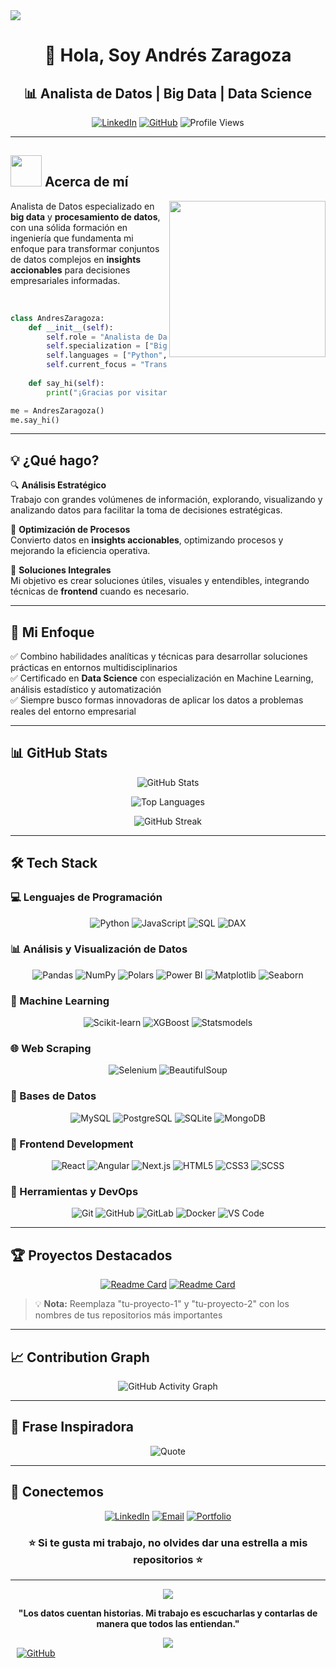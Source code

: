 <!--horizontal divider(gradiant)-->
<img src="https://user-images.githubusercontent.com/73097560/115834477-dbab4500-a447-11eb-908a-139a6edaec5c.gif">

<!--h1 without bottom border-->
<div align="center">
  <h1>👋 Hola, Soy Andrés Zaragoza</h1>
</div>

<!--h2 without bottom border-->
<div align="center">
  <h2>📊 Analista de Datos | Big Data | Data Science</h2>
</div>

<div align="center">
  
[![LinkedIn](https://img.shields.io/badge/LinkedIn-0077B5?style=for-the-badge&logo=linkedin&logoColor=white)](https://www.linkedin.com/in/andres-miguel-zaragoza-quintero-bb869a123/)
[![GitHub](https://img.shields.io/badge/GitHub-100000?style=for-the-badge&logo=github&logoColor=white)](https://github.com/andreszaragoza)
![Profile Views](https://komarev.com/ghpvc/?username=andreszaragoza&color=blueviolet&style=for-the-badge)

</div>

---

## <picture><img src="https://github.com/7oSkaaa/7oSkaaa/blob/main/Images/about_me.gif?raw=true" width="50px"></picture> Acerca de mí

<picture>
  <img align="right" src="https://github.com/7oSkaaa/7oSkaaa/blob/main/Images/Right_Side.gif?raw=true" width="250px">
</picture>

Analista de Datos especializado en **big data** y **procesamiento de datos**, con una sólida formación en ingeniería que fundamenta mi enfoque para transformar conjuntos de datos complejos en **insights accionables** para decisiones empresariales informadas.

<br>

```python
class AndresZaragoza:
    def __init__(self):
        self.role = "Analista de Datos"
        self.specialization = ["Big Data", "Data Science", "Machine Learning"]
        self.languages = ["Python", "SQL", "JavaScript", "DAX"]
        self.current_focus = "Transformar datos en decisiones estratégicas"
        
    def say_hi(self):
        print("¡Gracias por visitar mi perfil! Conectemos y colaboremos 🚀")

me = AndresZaragoza()
me.say_hi()
```

---

## 💡 ¿Qué hago?

🔍 **Análisis Estratégico**  
Trabajo con grandes volúmenes de información, explorando, visualizando y analizando datos para facilitar la toma de decisiones estratégicas.

💼 **Optimización de Procesos**  
Convierto datos en **insights accionables**, optimizando procesos y mejorando la eficiencia operativa.

🎯 **Soluciones Integrales**  
Mi objetivo es crear soluciones útiles, visuales y entendibles, integrando técnicas de **frontend** cuando es necesario.

---

## 🧠 Mi Enfoque

✅ Combino habilidades analíticas y técnicas para desarrollar soluciones prácticas en entornos multidisciplinarios  
✅ Certificado en **Data Science** con especialización en Machine Learning, análisis estadístico y automatización  
✅ Siempre busco formas innovadoras de aplicar los datos a problemas reales del entorno empresarial  

---

## 📊 GitHub Stats

<div align="center">
  
![GitHub Stats](https://github-readme-stats.vercel.app/api?username=andreszaragoza&show_icons=true&theme=tokyonight&hide_border=true&count_private=true)

![Top Languages](https://github-readme-stats.vercel.app/api/top-langs/?username=andreszaragoza&layout=compact&theme=tokyonight&hide_border=true)

![GitHub Streak](https://github-readme-streak-stats.herokuapp.com/?user=andreszaragoza&theme=tokyonight&hide_border=true)

</div>

---

## 🛠️ Tech Stack

### 💻 Lenguajes de Programación

<div align="center">

![Python](https://img.shields.io/badge/Python-3776AB?style=for-the-badge&logo=python&logoColor=white)
![JavaScript](https://img.shields.io/badge/JavaScript-F7DF1E?style=for-the-badge&logo=javascript&logoColor=black)
![SQL](https://img.shields.io/badge/SQL-4479A1?style=for-the-badge&logo=mysql&logoColor=white)
![DAX](https://img.shields.io/badge/DAX-F2C811?style=for-the-badge&logo=powerbi&logoColor=black)

</div>

### 📊 Análisis y Visualización de Datos

<div align="center">

![Pandas](https://img.shields.io/badge/Pandas-150458?style=for-the-badge&logo=pandas&logoColor=white)
![NumPy](https://img.shields.io/badge/NumPy-013243?style=for-the-badge&logo=numpy&logoColor=white)
![Polars](https://img.shields.io/badge/Polars-CD792C?style=for-the-badge&logo=polars&logoColor=white)
![Power BI](https://img.shields.io/badge/Power_BI-F2C811?style=for-the-badge&logo=powerbi&logoColor=black)
![Matplotlib](https://img.shields.io/badge/Matplotlib-11557c?style=for-the-badge&logo=python&logoColor=white)
![Seaborn](https://img.shields.io/badge/Seaborn-3776AB?style=for-the-badge&logo=python&logoColor=white)

</div>

### 🤖 Machine Learning

<div align="center">

![Scikit-learn](https://img.shields.io/badge/Scikit--learn-F7931E?style=for-the-badge&logo=scikitlearn&logoColor=white)
![XGBoost](https://img.shields.io/badge/XGBoost-337AB7?style=for-the-badge&logo=python&logoColor=white)
![Statsmodels](https://img.shields.io/badge/Statsmodels-3776AB?style=for-the-badge&logo=python&logoColor=white)

</div>

### 🌐 Web Scraping

<div align="center">

![Selenium](https://img.shields.io/badge/Selenium-43B02A?style=for-the-badge&logo=selenium&logoColor=white)
![BeautifulSoup](https://img.shields.io/badge/BeautifulSoup-3776AB?style=for-the-badge&logo=python&logoColor=white)

</div>

### 💾 Bases de Datos

<div align="center">

![MySQL](https://img.shields.io/badge/MySQL-4479A1?style=for-the-badge&logo=mysql&logoColor=white)
![PostgreSQL](https://img.shields.io/badge/PostgreSQL-316192?style=for-the-badge&logo=postgresql&logoColor=white)
![SQLite](https://img.shields.io/badge/SQLite-07405E?style=for-the-badge&logo=sqlite&logoColor=white)
![MongoDB](https://img.shields.io/badge/MongoDB-47A248?style=for-the-badge&logo=mongodb&logoColor=white)

</div>

### 🎨 Frontend Development

<div align="center">

![React](https://img.shields.io/badge/React-20232A?style=for-the-badge&logo=react&logoColor=61DAFB)
![Angular](https://img.shields.io/badge/Angular-DD0031?style=for-the-badge&logo=angular&logoColor=white)
![Next.js](https://img.shields.io/badge/Next.js-000000?style=for-the-badge&logo=nextdotjs&logoColor=white)
![HTML5](https://img.shields.io/badge/HTML5-E34F26?style=for-the-badge&logo=html5&logoColor=white)
![CSS3](https://img.shields.io/badge/CSS3-1572B6?style=for-the-badge&logo=css3&logoColor=white)
![SCSS](https://img.shields.io/badge/SCSS-CC6699?style=for-the-badge&logo=sass&logoColor=white)

</div>

### 🔧 Herramientas y DevOps

<div align="center">

![Git](https://img.shields.io/badge/Git-F05032?style=for-the-badge&logo=git&logoColor=white)
![GitHub](https://img.shields.io/badge/GitHub-181717?style=for-the-badge&logo=github&logoColor=white)
![GitLab](https://img.shields.io/badge/GitLab-FCA121?style=for-the-badge&logo=gitlab&logoColor=white)
![Docker](https://img.shields.io/badge/Docker-2496ED?style=for-the-badge&logo=docker&logoColor=white)
![VS Code](https://img.shields.io/badge/VS_Code-007ACC?style=for-the-badge&logo=visualstudiocode&logoColor=white)

</div>

---

## 🏆 Proyectos Destacados

<div align="center">

[![Readme Card](https://github-readme-stats.vercel.app/api/pin/?username=andreszaragoza&repo=tu-proyecto-1&theme=tokyonight&hide_border=true)](https://github.com/andreszaragoza/tu-proyecto-1)
[![Readme Card](https://github-readme-stats.vercel.app/api/pin/?username=andreszaragoza&repo=tu-proyecto-2&theme=tokyonight&hide_border=true)](https://github.com/andreszaragoza/tu-proyecto-2)

</div>

> 💡 **Nota:** Reemplaza "tu-proyecto-1" y "tu-proyecto-2" con los nombres de tus repositorios más importantes

---

## 📈 Contribution Graph

<div align="center">

![GitHub Activity Graph](https://github-readme-activity-graph.vercel.app/graph?username=andreszaragoza&theme=tokyo-night&hide_border=true)

</div>

---

## 💭 Frase Inspiradora

<p align="center">
    <img alt="Quote" src="https://quotes-github-readme.vercel.app/api?type=horizontal&theme=tokyonight&animation=grow_out_in&quote=Si%20lo%20sue%C3%B1as,%20lo%20puedes%20lograr&author=Walt%20Disney">
</p>

---

## 🤝 Conectemos

<div align="center">

[![LinkedIn](https://img.shields.io/badge/LinkedIn-0077B5?style=for-the-badge&logo=linkedin&logoColor=white)](https://www.linkedin.com/in/andres-miguel-zaragoza-quintero-bb869a123/)
[![Email](https://img.shields.io/badge/Email-D14836?style=for-the-badge&logo=gmail&logoColor=white)](mailto:tu-email@ejemplo.com)
[![Portfolio](https://img.shields.io/badge/Portfolio-000000?style=for-the-badge&logo=About.me&logoColor=white)](https://tu-portfolio.com)

</div>

<div align="center">
  
### ⭐ Si te gusta mi trabajo, no olvides dar una estrella a mis repositorios ⭐

</div>

---

<div align="center">
  <img src="https://user-images.githubusercontent.com/73097560/115834477-dbab4500-a447-11eb-908a-139a6edaec5c.gif">
  
  **"Los datos cuentan historias. Mi trabajo es escucharlas y contarlas de manera que todos las entiendan."**
  
  <img src="https://user-images.githubusercontent.com/73097560/115834477-dbab4500-a447-11eb-908a-139a6edaec5c.gif">
</div>
  </a>
  <a href="https://github.com/andreszaragoza9" target="_blank" style="margin-left: 10px;">
    <img src="https://img.icons8.com/doodle/40/000000/github--v1.png" alt="GitHub">
  </a>
</p>



